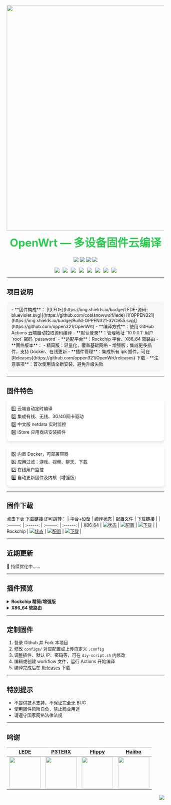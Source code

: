 <div align="center">
<img width="720" src="https://doc.embedfire.com/openwrt/user_manal/zh/latest/_images/openwrtlogo.png"/>
<h1 style="font-size:2.5em; color:#32C955; margin-top: 10px;">OpenWrt — 多设备固件云编译</h1>

<!-- 仓库徽章 -->
<img src="https://img.shields.io/github/downloads/oppen321/OpenWrt/total.svg?style=for-the-badge&color=32C955"/>
<img src="https://img.shields.io/github/stars/oppen321/OpenWrt.svg?style=for-the-badge&color=ff9900"/>
<img src="https://img.shields.io/github/forks/oppen321/OpenWrt.svg?style=for-the-badge&color=ff69b4"/>
<img src="https://img.shields.io/github/license/oppen321/OpenWrt.svg?style=for-the-badge&color=6f42c1"/>

<!-- 横向目录 -->
<div style="margin-top:15px; display:flex; flex-wrap:wrap; justify-content:center; gap:10px;">
<a href="#项目说明"><img src="https://img.shields.io/badge/-📝项目说明-32C955.svg"/></a>
<a href="#固件特色"><img src="https://img.shields.io/badge/-✨固件特色-ff9900.svg"/></a>
<a href="#固件下载"><img src="https://img.shields.io/badge/-📦固件下载-6f42c1.svg"/></a>
<a href="#近期更新"><img src="https://img.shields.io/badge/-🆕近期更新-32C955.svg"/></a>
<a href="#插件预览"><img src="https://img.shields.io/badge/-🔌插件预览-ff69b4.svg"/></a>
<a href="#定制固件"><img src="https://img.shields.io/badge/-⚙️定制固件-ff9900.svg"/></a>
<a href="#特别提示"><img src="https://img.shields.io/badge/-⚠️特别提示-ff0000.svg"/></a>
<a href="#鸣谢"><img src="https://img.shields.io/badge/-🙏鸣谢-32C955.svg"/></a>
</div>
</div>

---

## 项目说明
<div style="background:#f7f7f7; border-radius:10px; padding:15px;">
- **固件构成**：
  [![LEDE](https://img.shields.io/badge/LEDE-源码-blueviolet.svg)](https://github.com/coolsnowwolf/lede)
  [![OPPEN321](https://img.shields.io/badge/Build-OPPEN321-32C955.svg)](https://github.com/oppen321/OpenWrt)
- **编译方式**：使用 GitHub Actions 云端自动拉取源码编译
- **默认登录**：管理地址 `10.0.0.1` 用户 `root` 密码 `password`
- **适配平台**：Rockchip 平台、X86_64 软路由
- **固件版本**：
  - 精简版：轻量化，覆盖基础网络
  - 增强版：集成更多插件，支持 Docker、在线更新
- **插件管理**：集成所有 ipk 插件，可在 [Releases](https://github.com/oppen321/OpenWrt/releases) 下载
- **注意事项**：首次使用请全新安装，避免升级失败
</div>

---

## 固件特色
<div style="display:flex; flex-wrap:wrap; gap:15px;">
<div style="flex:1; min-width:250px; background:#ffffff; border-radius:10px; padding:15px; box-shadow:0 4px 10px rgba(0,0,0,0.1);">
1️⃣ 云端自动定时编译<br/>
2️⃣ 集成有线、无线、3G/4G网卡驱动<br/>
3️⃣ 中文版 netdata 实时监控<br/>
4️⃣ iStore 应用商店安装插件
</div>
<div style="flex:1; min-width:250px; background:#ffffff; border-radius:10px; padding:15px; box-shadow:0 4px 10px rgba(0,0,0,0.1);">
5️⃣ 内置 Docker，可部署容器<br/>
6️⃣ 应用过滤：游戏、视频、聊天、下载<br/>
7️⃣ 在线用户监控<br/>
8️⃣ 自动更新固件及内核（增强版）
</div>
</div>

---

## 固件下载
点击下表 [下载链接](https://github.com/oppen321/OpenWrt/releases) 即可跳转：
| 平台+设备 | 编译状态 | 配置文件 | 下载链接 |
| :------: | :------: | :------: | :------: |
| X86_64 | [![状态](https://github.com/oppen321/OpenWrt/actions/workflows/X86_64-OpenWrt.yml/badge.svg)]() | [![配置](https://img.shields.io/badge/编译-配置-orange.svg)]() | [![下载](https://img.shields.io/badge/下载-链接-blueviolet.svg)]() |
| Rockchip | [![状态](https://github.com/oppen321/OpenWrt/actions/workflows/Rockchip-OpenWrt.yml/badge.svg)]() | [![配置](https://img.shields.io/badge/编译-配置-orange.svg)]() | [![下载](https://img.shields.io/badge/下载-链接-blueviolet.svg)]() |

---

## 近期更新
🤣 持续优化中……

---

## 插件预览
<details>
<summary><b>Rockchip 精简/增强版</b></summary>
<br/>
<img width="100%" src="https://cdn.jsdelivr.net/gh/haiibo/OpenWrt/images/mini.png"/>
</details>

<details>
<summary><b>X86_64 软路由</b></summary>
<br/>
<img width="100%" src="https://cdn.jsdelivr.net/gh/haiibo/OpenWrt/images/plus.png"/>
</details>

---

## 定制固件
1. 登录 Github 并 Fork 本项目  
2. 修改 `configs/` 对应配置或上传自定义 `.config`  
3. 调整插件、默认 IP、密码等，可在 `diy-script.sh` 内修改  
4. 编辑或创建 workflow 文件，运行 Actions 开始编译  
5. 编译完成后在 [Releases](https://github.com/oppen321/OpenWrt/releases) 下载  

---

## 特别提示
- 不提供技术支持，不保证完全无 BUG  
- 使用固件风险自负，禁止商业用途  
- 请遵守国家网络法律法规  

---

## 鸣谢
| [LEDE](https://github.com/coolsnowwolf/lede) | [P3TERX](https://github.com/P3TERX) | [Flippy](https://github.com/unifreq/openwrt_packit) | [Haiibo](https://github.com/haiibo/OpenWrt) |
| :-------------: | :-------------: | :-------------: | :-------------: |
| <img width="100" src="https://avatars.githubusercontent.com/u/31687149"/> | <img width="100" src="https://avatars.githubusercontent.com/u/25927179"/> | <img width="100" src="https://avatars.githubusercontent.com/u/39355261"/> | <img width="100" src="https://avatars.githubusercontent.com/u/68696949"/> |

<a href="#readme">
<img src="https://img.shields.io/badge/-返回顶部-FFFFFF.svg" align="right"/>
</a>
